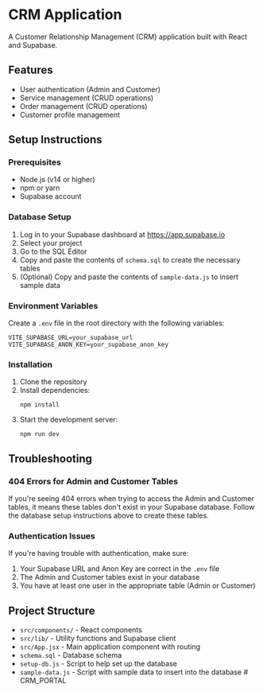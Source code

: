 # CRM Application

A Customer Relationship Management (CRM) application built with React and Supabase.

## Features

- User authentication (Admin and Customer)
- Service management (CRUD operations)
- Order management (CRUD operations)
- Customer profile management

## Setup Instructions

### Prerequisites

- Node.js (v14 or higher)
- npm or yarn
- Supabase account

### Database Setup

1. Log in to your Supabase dashboard at https://app.supabase.io
2. Select your project
3. Go to the SQL Editor
4. Copy and paste the contents of `schema.sql` to create the necessary tables
5. (Optional) Copy and paste the contents of `sample-data.js` to insert sample data

### Environment Variables

Create a `.env` file in the root directory with the following variables:

```
VITE_SUPABASE_URL=your_supabase_url
VITE_SUPABASE_ANON_KEY=your_supabase_anon_key
```

### Installation

1. Clone the repository
2. Install dependencies:
   ```
   npm install
   ```
3. Start the development server:
   ```
   npm run dev
   ```

## Troubleshooting

### 404 Errors for Admin and Customer Tables

If you're seeing 404 errors when trying to access the Admin and Customer tables, it means these tables don't exist in your Supabase database. Follow the database setup instructions above to create these tables.

### Authentication Issues

If you're having trouble with authentication, make sure:
1. Your Supabase URL and Anon Key are correct in the `.env` file
2. The Admin and Customer tables exist in your database
3. You have at least one user in the appropriate table (Admin or Customer)

## Project Structure

- `src/components/` - React components
- `src/lib/` - Utility functions and Supabase client
- `src/App.jsx` - Main application component with routing
- `schema.sql` - Database schema
- `setup-db.js` - Script to help set up the database
- `sample-data.js` - Script with sample data to insert into the database
#   C R M _ P O R T A L  
 